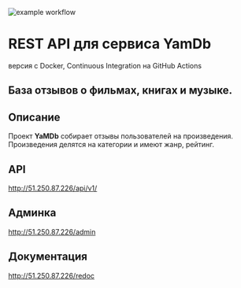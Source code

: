 ![example workflow](https://github.com/irbisfx/yamdb_final/actions/workflows/yamdb_workflow.yml/badge.svg)

# REST API для сервиса **YamDb** 
версия c Docker, Continuous Integration на GitHub Actions

## База отзывов о фильмах, книгах и музыке. 

## Описание

Проект **YaMDb** собирает отзывы пользователей на произведения. 
Произведения делятся на категории и имеют жанр, рейтинг.

## API
http://51.250.87.226/api/v1/

## Админка
http://51.250.87.226/admin

## Документация
http://51.250.87.226/redoc
